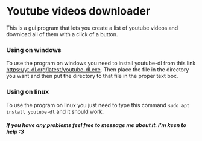 # Youtube videos downloader

This is a gui program that lets you create a list of youtube videos and download all of them with a click of a button.

### Using on windows

To use the program on windows you need to install youtube-dl from this link https://yt-dl.org/latest/youtube-dl.exe. Then place the file in the directory you want and then put the directory to that file in the proper text box.

### Using on linux

To use the program on linux you just need to type this command `sudo apt install youtube-dl` and it should work.

##### If you have any problems feel free to message me about it. I'm keen to help :3
